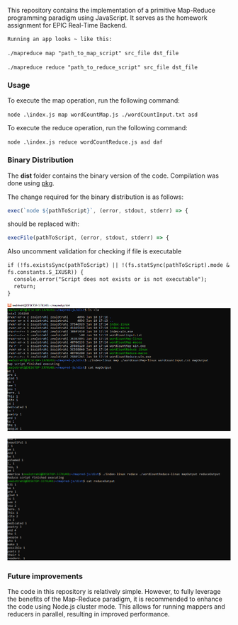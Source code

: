 This repository contains the implementation of a primitive Map-Reduce programming paradigm using JavaScript. It serves as the homework assignment for EPIC Real-Time Backend.

```
Running an app looks ~ like this:

./mapreduce map "path_to_map_script" src_file dst_file

./mapreduce reduce "path_to_reduce_script" src_file dst_file
```

### Usage

To execute the map operation, run the following command:

`node .\index.js map wordCountMap.js ./wordCountInput.txt asd`

To execute the reduce operation, run the following command:

`node .\index.js reduce wordCountReduce.js asd daf`

### Binary Distribution

The **dist** folder contains the binary version of the code. Compilation was done using [pkg](https://github.com/vercel/pkg).

The change required for the binary distribution is as follows:

```javascript
exec(`node ${pathToScript}`, (error, stdout, stderr) => {
```

should be replaced with:

```javascript
execFile(pathToScript, (error, stdout, stderr) => {
```

Also uncomment validation for checking if file is executable

```
if (!fs.existsSync(pathToScript) || !(fs.statSync(pathToScript).mode & fs.constants.S_IXUSR)) {
  console.error("Script does not exists or is not executable");
  return;
}
```

![1686399410030](image/readme/1686399410030.png)

![1686399471899](image/readme/1686399471899.png)

### Future improvements

The code in this repository is relatively simple. However, to fully leverage the benefits of the Map-Reduce paradigm, it is recommended to enhance the code using Node.js cluster mode. This allows for running mappers and reducers in parallel, resulting in improved performance.
